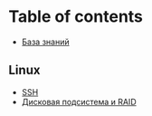 # Table of contents

* [База знаний](README.md)

## Linux

* [SSH](linux/ssh.md)
* [Дисковая подсистема и RAID](linux/diskovaya-podsistema-i-raid.md)

